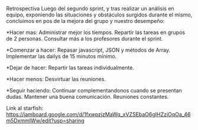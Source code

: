 Retrospectiva
Luego del segundo sprint, y tras realizar un análisis en equipo, exponiendo  las situaciones y obstáculos surgidos durante el mismo, concluimos en pos de la mejora del grupo y nuestro desempeño:

*Hacer mas:
  Administrar mejor los tiempos.
  Repartir las tareas en grupos de 2 personas.
  Consultar más a los profesores durante el sprint.

*Comenzar a hacer:
  Repasar javascript, JSON y métodos de Array.
  Implementar las dailys de 15 minutos mínimo.

*Dejar de hacer:
  Repartir las tareas individualmente.

*Hacer menos:
  Desvirtuar las reuniones.

*Seguir haciendo:
  Continuar complementandonos cuando se presentan dudas.
  Mantener una buena comunicación.
  Reuniones constantes.

Link al starfish: https://jamboard.google.com/d/1fxwpzjzMaWq_xVZSEbaO6gIHZziOqOa_46m5DxmmIWw/edit?usp=sharing